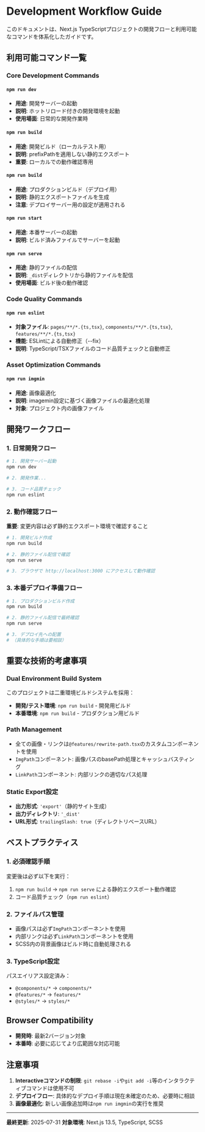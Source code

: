 # Development Workflow Guide

このドキュメントは、Next.js TypeScriptプロジェクトの開発フローと利用可能なコマンドを体系化したガイドです。

## 利用可能コマンド一覧

### Core Development Commands

#### `npm run dev`
- **用途**: 開発サーバーの起動
- **説明**: ホットリロード付きの開発環境を起動
- **使用場面**: 日常的な開発作業時

#### `npm run build`
- **用途**: 開発ビルド（ローカルテスト用）
- **説明**: prefixPathを適用しない静的エクスポート
- **重要**: ローカルでの動作確認専用

#### `npm run build`
- **用途**: プロダクションビルド（デプロイ用）
- **説明**: 静的エクスポートファイルを生成
- **注意**: デプロイサーバー用の設定が適用される

#### `npm run start`
- **用途**: 本番サーバーの起動
- **説明**: ビルド済みファイルでサーバーを起動

#### `npm run serve`
- **用途**: 静的ファイルの配信
- **説明**: `_dist`ディレクトリから静的ファイルを配信
- **使用場面**: ビルド後の動作確認

### Code Quality Commands

#### `npm run eslint`
- **対象ファイル**: `pages/**/*.{ts,tsx}`, `components/**/*.{ts,tsx}`, `features/**/*.{ts,tsx}`
- **機能**: ESLintによる自動修正（--fix）
- **説明**: TypeScript/TSXファイルのコード品質チェックと自動修正

### Asset Optimization Commands

#### `npm run imgmin`
- **用途**: 画像最適化
- **説明**: imagemin設定に基づく画像ファイルの最適化処理
- **対象**: プロジェクト内の画像ファイル

## 開発ワークフロー

### 1. 日常開発フロー

```bash
# 1. 開発サーバー起動
npm run dev

# 2. 開発作業...

# 3. コード品質チェック
npm run eslint
```

### 2. 動作確認フロー

**重要**: 変更内容は必ず静的エクスポート環境で確認すること

```bash
# 1. 開発ビルド作成
npm run build

# 2. 静的ファイル配信で確認
npm run serve

# 3. ブラウザで http://localhost:3000 にアクセスして動作確認
```

### 3. 本番デプロイ準備フロー

```bash
# 1. プロダクションビルド作成
npm run build

# 2. 静的ファイル配信で最終確認
npm run serve

# 3. デプロイ先への配置
# （具体的な手順は要相談）
```

## 重要な技術的考慮事項

### Dual Environment Build System

このプロジェクトは二重環境ビルドシステムを採用：

- **開発/テスト環境**: `npm run build` - 開発用ビルド
- **本番環境**: `npm run build` - プロダクション用ビルド

### Path Management

- 全ての画像・リンクは`@features/rewrite-path.tsx`のカスタムコンポーネントを使用
- `ImgPath`コンポーネント: 画像パスのbasePath処理とキャッシュバスティング
- `LinkPath`コンポーネント: 内部リンクの適切なパス処理

### Static Export設定

- **出力形式**: `'export'`（静的サイト生成）
- **出力ディレクトリ**: `'_dist'`
- **URL形式**: `trailingSlash: true`（ディレクトリベースURL）

## ベストプラクティス

### 1. 必須確認手順

変更後は必ず以下を実行：

1. `npm run build` → `npm run serve` による静的エクスポート動作確認
2. コード品質チェック（`npm run eslint`）

### 2. ファイルパス管理

- 画像パスは必ず`ImgPath`コンポーネントを使用
- 内部リンクは必ず`LinkPath`コンポーネントを使用
- SCSS内の背景画像はビルド時に自動処理される

### 3. TypeScript設定

パスエイリアス設定済み：
- `@components/*` → `components/*`
- `@features/*` → `features/*`
- `@styles/*` → `styles/*`

## Browser Compatibility

- **開発時**: 最新2バージョン対象
- **本番時**: 必要に応じてより広範囲な対応可能

## 注意事項

1. **Interactiveコマンドの制限**: `git rebase -i`や`git add -i`等のインタラクティブコマンドは使用不可
2. **デプロイフロー**: 具体的なデプロイ手順は現在未確定のため、必要時に相談
3. **画像最適化**: 新しい画像追加時は`npm run imgmin`の実行を推奨

---

**最終更新**: 2025-07-31
**対象環境**: Next.js 13.5, TypeScript, SCSS